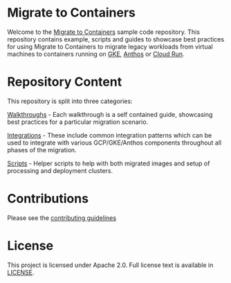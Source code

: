 # Migrate to Containers

Welcome to the [Migrate to Containers](https://cloud.google.com/migrate/containers) sample code repository. This repository contains example, scripts and guides to showcase best practices for using Migrate to Containers to migrate legacy workloads from virtual machines to containers running on [GKE](https://cloud.google.com/kubernetes-engine), [Anthos](https://cloud.google.com/anthos/gke) or [Cloud Run](https://cloud.google.com/run).

# Repository Content
This repository is split into three categories:

[Walkthroughs](./guides) - Each walkthrough is a self contained guide, showcasing best practices for a particular migration scenario.

[Integrations](./examples) - These include common integration patterns which can be used to integrate with various GCP/GKE/Anthos components throughout all phases of the migration.

[Scripts](./scripts) - Helper scripts to help with both migrated images and setup of processing and deployment clusters. 

# Contributions

Please see the [contributing guidelines](./CONTRIBUTING)

# License

This project is licensed under Apache 2.0. Full license text is available in [LICENSE](./LICENSE).